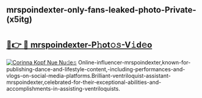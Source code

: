 ## mrspoindexter-only-fans​-leaked-photo​-Private-(x5itg)


# <h2><a href="https://mediaupload.pro?title=mrspoindexter&ref=git">🔗👉 🔴 mrspoindexter-P𝚑ot𝚘𝚜-V𝚒d𝚎o</a></h2>

[![Corinna Kopf Nue Nu𝚍e𝚜](https://i.imgur.com/0qMVB7G.gif)](https://mediaupload.pro?title=mrspoindexter&ref=git)
Online-influencer-mrspoindexter,known-for-publishing-dance-and-lifestyle-content,-including-performances-and-vlogs-on-social-media-platforms.Brilliant-ventriloquist-assistant-mrspoindexter,celebrated-for-their-exceptional-abilities-and-accomplishments-in-assisting-ventriloquists.  